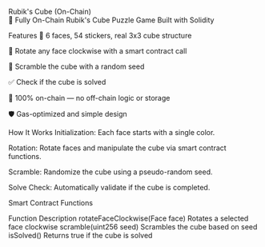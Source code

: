 Rubik's Cube (On-Chain)  
🎯 Fully On-Chain Rubik's Cube Puzzle Game Built with Solidity 
  
Features 
🧩 6 faces, 54 stickers, real 3x3 cube structure 
  
🔄 Rotate any face clockwise with a smart contract call  
 
🎲 Scramble the cube with a random seed

✅ Check if the cube is solved
  
📜 100% on-chain — no off-chain logic or storage

🛡️ Gas-optimized and simple design
 
How It Works
Initialization: Each face starts with a single color.
 
Rotation: Rotate faces and manipulate the cube via smart contract functions.

Scramble: Randomize the cube using a pseudo-random seed.

Solve Check: Automatically validate if the cube is completed. 

Smart Contract Functions

Function	Description
rotateFaceClockwise(Face face)	Rotates a selected face clockwise
scramble(uint256 seed)	Scrambles the cube based on seed
isSolved()	Returns true if the cube is solved
